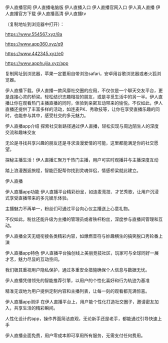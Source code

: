 伊人直播官网
伊人直播电脑版
伊人直播入口
伊人直播官网入口
伊人真人直播
伊人直播官方下载
伊人直播高清
伊人直播tv


（复制地址到浏览器中打开）：

https://www.554567.xyz/8a

https://www.app360.xyz/q9

https://www.442345.xyz/e0

https://www.apphuijia.xyz/app

复制网址到浏览器，苹果一定要用自带浏览safari，安卓用谷歌浏览器或者火狐浏览器。


伊人直播下载。伊人直播一款风靡社交圈的应用，不仅仅是一个聊天交友平台，更是连接心灵的桥梁。轻松结识志趣相投的朋友，或是寻觅生活中的另一半。伊人直播让你在观看热门主播直播的同时，体验到亲密互动带来的愉悦。不仅如此，伊人直播还提供了丰富多样的活动，如连麦PK、秀歌技等，让你在享受直播乐趣的同时，也能参与其中，感受社交的多元魅力。

伊人直播app介绍
探索社交新路径通过伊人直播，轻松实现与周边陌生人的深度交流和趣味交友

无论是寻找共享兴趣的朋友还是寻求浪漫爱情的可能，这里都能满足你的社交愿望。

探秘主播生活！伊人直播汇聚万千热门主播，用户可实时观播并与主播深度互动

踏上浪漫邂逅旅程，智能匹配帮你找到灵魂伴侣，情感桥梁就此建立。

伊人直播


伊人直播app功能
伊人直播平台精彩纷呈，如连麦竞技、才艺秀歌，让用户沉浸式享受直播带来的多元娱乐体验。

主播魅力不再单一，粉丝们可通过平台向心仪主播送上心意礼物。

不仅如此，粉丝还能升级为主播的管理员或者铁杆粉丝，深度参与直播间管理和互动。

伊人直播全天无缝衔接各类精彩内容，如爆燃音符与妙趣横生的搞笑脱口秀轮番上演

伊人直播app特色
伊人直播平台独创线上美丽竞技社区，玩家可与全球同好一展才艺，魅力尽显的互动空间。

我们极其重视用户隐私保护，通过多重安全措施确保个人信息与数据无忧。

伊人直播凭借领先的智能推荐引擎，以用户的个性化喜好和行为轨迹为基准

精准无误地为用户提供定制内容和主播列表，让每一刻的观看都充满惊喜。

伊人直播app测评
在伊人直播平台上，用户能个性化打造社交圈子，邀请密友加入，共享生活的精彩瞬间。

人性化设计的app，操作界面简洁直观，无论新手还是老手，都能通过引导快速上手

伊人直播全面免费，用户零成本即可享用所有服务，无需支付任何费用。
